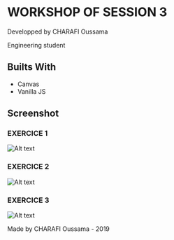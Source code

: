# WORKSHOP OF SESSION 3


Developped by CHARAFI Oussama

Engineering student


## Builts With

* Canvas
* Vanilla JS

## Screenshot
### EXERCICE 1
![Alt text](https://i.ibb.co/NW2TQFf/s3-exo1.jpg)

### EXERCICE 2
![Alt text](https://i.ibb.co/MGP9vNq/s3-exo2.jpg)

### EXERCICE 3
![Alt text](https://i.ibb.co/ys57zQS/s3-exo3.jpg)

Made by CHARAFI Oussama - 2019

